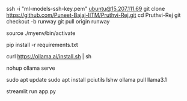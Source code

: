 ssh -i "ml-models-ssh-key.pem" ubuntu@15.207.111.69
git clone https://github.com/Puneet-Bajaj-IITM/Pruthvi-Rej.git
cd Pruthvi-Rej
git checkout -b runway
git pull origin runway

source ./myenv/bin/activate

pip install -r requirements.txt

curl https://ollama.ai/install.sh | sh

nohup ollama serve

sudo apt update
sudo apt install pciutils lshw
ollama pull llama3.1


streamlit run app.py
